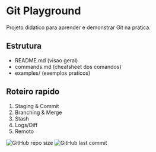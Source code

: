 # Git Playground

Projeto didatico para aprender e demonstrar Git na pratica.

## Estrutura
- README.md (visao geral)
- commands.md (cheatsheet dos comandos)
- examples/ (exemplos praticos)

## Roteiro rapido
1. Staging & Commit
2. Branching & Merge
3. Stash
4. Logs/Diff
5. Remoto

![GitHub repo size](https://img.shields.io/github/repo-size/WallanDavid/git-playground)
![GitHub last commit](https://img.shields.io/github/last-commit/WallanDavid/git-playground)
